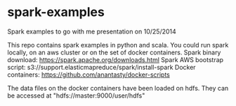 spark-examples
==============

Spark examples to go with me presentation on 10/25/2014

This repo contains spark examples in python and scala.
You could run spark locally, on an aws cluster or on the set of docker containers.
Spark binary download: https://spark.apache.org/downloads.html
Spark AWS bootstrap script: s3://support.elasticmapreduce/spark/install-spark
Docker containers: https://github.com/anantasty/docker-scripts

The data files on the docker containers have been loaded on hdfs.
They can be accessed at "hdfs://master:9000/user/hdfs"
